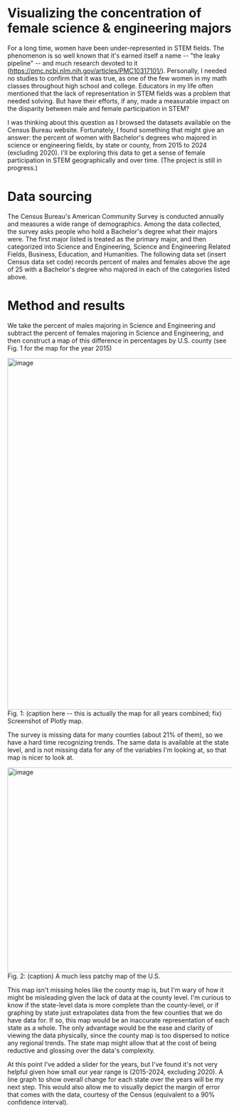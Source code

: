 # Visualizing the concentration of female science & engineering majors
For a long time, women have been under-represented in STEM fields. The phenomenon is so well known that it's earned itself a name -- "the leaky pipeline" -- and much research devoted to it (https://pmc.ncbi.nlm.nih.gov/articles/PMC10317101/). Personally, I needed no studies to confirm that it was true, as one of the few women in my math classes throughout high school and college. Educators in my life often mentioned that the lack of representation in STEM fields was a problem that needed solving. But have their efforts, if any, made a measurable impact on the disparity between male and female participation in STEM?

I was thinking about this question as I browsed the datasets available on the Census Bureau website. Fortunately, I found something that might give an answer: the percent of women with Bachelor's degrees who majored in science or engineering fields, by state or county, from 2015 to 2024 (excluding 2020). I'll be exploring this data to get a sense of female participation in STEM geographically and over time. (The project is still in progress.)

# Data sourcing
The Census Bureau's American Community Survey is conducted annually and measures a wide range of demographics. Among the data collected, the survey asks people who hold a Bachelor's degree what their majors were. The first major listed is treated as the primary major, and then categorized into Science and Engineering, Science and Engineering Related Fields, Business, Education, and Humanities. The following data set (insert Census data set code) records percent of males and females above the age of 25 with a Bachelor's degree who majored in each of the categories listed above. 

# Method and results
We take the percent of males majoring in Science and Engineering and subtract the percent of females majoring in Science and Engineering, and then construct a map of this difference in percentages by U.S. county (see Fig. 1 for the map for the year 2015)

<img width="1809" height="789" alt="image" src="https://github.com/user-attachments/assets/4824747a-3348-464d-97a4-184d45629cc3" />
Fig. 1: (caption here -- this is actually the map for all years combined; fix) Screenshot of Plotly map.

The survey is missing data for many counties (about 21% of them), so we have a hard time recognizing trends. The same data is available at the state level, and is not missing data for any of the variables I'm looking at, so that map is nicer to look at.

<img width="896" height="460" alt="image" src="https://github.com/user-attachments/assets/acd90be9-b3f2-49d5-95a0-185a00c5c724" />
Fig. 2: (caption) A much less patchy map of the U.S.

This map isn't missing holes like the county map is, but I'm wary of how it might be misleading given the lack of data at the county level. I'm curious to know if the state-level data is more complete than the county-level, or if graphing by state just extrapolates data from the few counties that we do have data for. If so, this map would be an inaccurate representation of each state as a whole. The only advantage would be the ease and clarity of viewing the data physically, since the county map is too dispersed to notice any regional trends. The state map might allow that at the cost of being reductive and glossing over the data's complexity.

At this point I've added a slider for the years, but I've found it's not very helpful given how small our year range is (2015-2024, excluding 2020). A line graph to show overall change for each state over the years will be my next step. This would also allow me to visually depict the margin of error that comes with the data, courtesy of the Census (equivalent to a 90% confidence interval).
